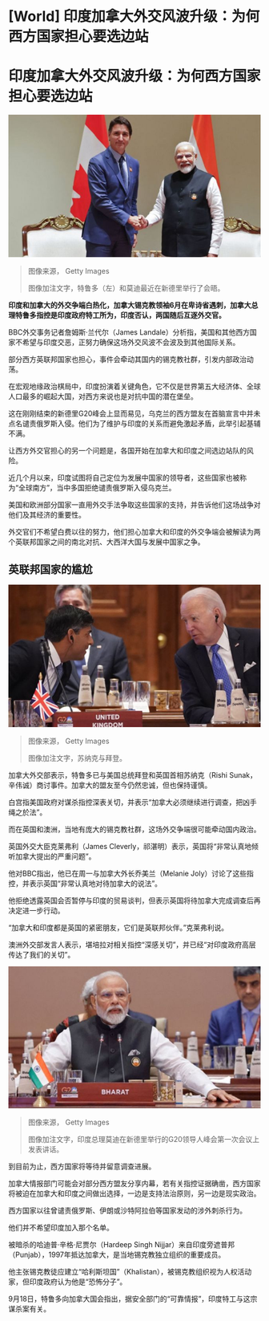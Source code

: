 # [World] 印度加拿大外交风波升级：为何西方国家担心要选边站

#  印度加拿大外交风波升级：为何西方国家担心要选边站


![2023年9月10日，印度总理莫迪（右）和加拿大总理特鲁多在新德里举行的G20峰会后举行的双边会议上握手。](_131124651_gettyimages-1656851577.jpg)

> 图像来源，  Getty Images
>
> 图像加注文字，特鲁多（左）和莫迪最近在新德里举行了会晤。

**印度和加拿大的外交争端白热化，加拿大锡克教领袖6月在卑诗省遇刺，加拿大总理特鲁多指控是印度政府特工所为，印度否认，两国随后互逐外交官。**

BBC外交事务记者詹姆斯·兰代尔（James Landale）分析指，美国和其他西方国家不希望与印度交恶，正努力确保这场外交风波不会波及到其他国际关系。

部分西方英联邦国家也担心，事件会牵动其国内的锡克教社群，引发内部政治动荡。

在宏观地缘政治棋局中，印度扮演着关键角色，它不仅是世界第五大经济体、全球人口最多的崛起大国，对西方来说也是对抗中国的潜在堡垒。

这在刚刚结束的新德里G20峰会上显而易见，乌克兰的西方盟友在首脑宣言中并未点名谴责俄罗斯入侵。他们为了维护与印度的关系而避免激起矛盾，此举引起基辅不满。

让西方外交官担心的另一个问题是，各国开始在加拿大和印度之间选边站队的风险。

近几个月以来，印度试图将自己定位为发展中国家的领导者，这些国家也被称为“全球南方”，当中多国拒绝谴责俄罗斯入侵乌克兰。

美国和欧洲部分国家一直用外交手法争取这些国家的支持，并告诉他们这场战争对他们及其经济的重要性。

外交官们不希望白费以往的努力，他们担心加拿大和印度的外交争端会被解读为两个英联邦国家之间的南北对抗、大西洋大国与发展中国家之争。

##  英联邦国家的尴尬

![苏纳克与拜登](_131129306_sunak_biden_getty.png)

> 图像来源，  Getty Images
>
> 图像加注文字，苏纳克与拜登。

加拿大外交部表示，特鲁多已与美国总统拜登和英国首相苏纳克（Rishi Sunak，辛伟诚）商讨事件。加拿大的盟友至今仍然忠诚，但也保持谨慎。

白宫指美国政府对谋杀指控深表关切，并表示“加拿大必须继续进行调查，把凶手绳之於法”。

而在英国和澳洲，当地有庞大的锡克教社群，这场外交争端很可能牵动国内政治。

英国外交大臣克莱弗利（James Cleverly，祁湛明）表示，英国将“非常认真地倾听加拿大提出的严重问题”。

他对BBC指出，他已在周一与加拿大外长乔美兰（Melanie Joly）讨论了这些指控，并表示英国“非常认真地对待加拿大的说法”。

他拒绝透露英国会否暂停与印度的贸易谈判，但表示英国将待加拿大完成调查后再决定进一步行动。

“加拿大和印度都是英国的紧密朋友，它们是英联邦伙伴。”克莱弗利说。

澳洲外交部发言人表示，堪培拉对相关指控“深感关切”，并已经“对印度政府高层传达了我们的关切”。

![印度总理莫迪在新德里举行的G20领导人峰会第一次会议上发表讲话。](_131044377_gettyimages-1653681123.jpg)

> 图像来源，  Getty Images
>
> 图像加注文字，印度总理莫迪在新德里举行的G20领导人峰会第一次会议上发表讲话。

到目前为止，西方国家将等待并留意调查进展。

加拿大情报部门可能会对部分西方盟友分享内幕，若有关指控证据确凿，西方国家将被迫在加拿大和印度之间做出选择，一边是支持法治原则，另一边是现实政治。

西方国家以往曾谴责俄罗斯、伊朗或沙特阿拉伯等国家发动的涉外刺杀行为。

他们并不希望印度加入那个名单。

被暗杀的哈迪普·辛格·尼贾尔（Hardeep Singh Nijjar）来自印度旁遮普邦（Punjab），1997年抵达加拿大，是当地锡克教独立组织的重要成员。

他主张锡克教徒应建立“哈利斯坦国”（Khalistan），被锡克教组织视为人权活动家，但印度政府认为他是“恐怖分子”。

9月18日，特鲁多向加拿大国会指出，据安全部门的“可靠情报”，印度特工与这宗谋杀案有关。


